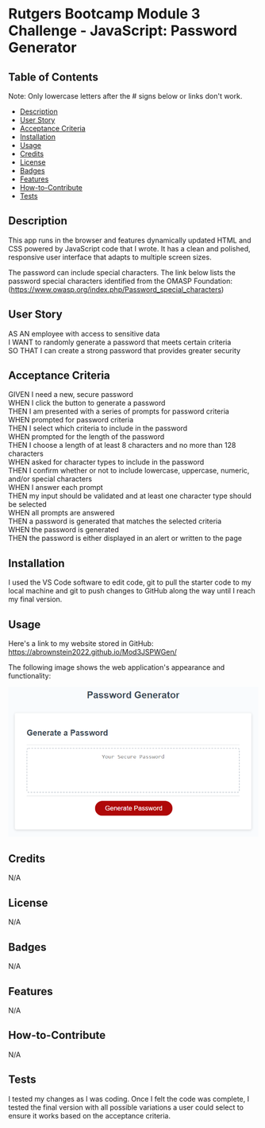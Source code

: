 # Rutgers Bootcamp Module 3 Challenge - JavaScript: Password Generator

## Table of Contents

Note: Only lowercase letters after the # signs below or links don't work.
- [Description](#description)
- [User Story](#user-story)
- [Acceptance Criteria](#acceptance-criteria)
- [Installation](#installation)
- [Usage](#usage)
- [Credits](#credits)
- [License](#license)
- [Badges](#badges)
- [Features](#features)
- [How-to-Contribute](#how-to-contribute)
- [Tests](tests)

## Description
 This app runs in the browser and features dynamically updated HTML and CSS powered by JavaScript code that I wrote. It has a clean and polished, responsive user interface that adapts to multiple screen sizes.

The password can include special characters. The link below lists the password special characters identified from the OMASP Foundation:
(https://www.owasp.org/index.php/Password_special_characters)


## User Story

AS AN employee with access to sensitive data<br/>
I WANT to randomly generate a password that meets certain criteria<br/>
SO THAT I can create a strong password that provides greater security<br/>


## Acceptance Criteria

GIVEN I need a new, secure password<br/>
WHEN I click the button to generate a password<br/>
THEN I am presented with a series of prompts for password criteria<br/>
WHEN prompted for password criteria<br/>
THEN I select which criteria to include in the password<br/>
WHEN prompted for the length of the password<br/>
THEN I choose a length of at least 8 characters and no more than 128 characters<br/>
WHEN asked for character types to include in the password<br/>
THEN I confirm whether or not to include lowercase, uppercase, numeric, and/or special characters<br/>
WHEN I answer each prompt<br/>
THEN my input should be validated and at least one character type should be selected<br/>
WHEN all prompts are answered<br/>
THEN a password is generated that matches the selected criteria<br/>
WHEN the password is generated<br/>
THEN the password is either displayed in an alert or written to the page<br/>

## Installation

I used the VS Code software to edit code, git to pull the starter code to my local machine and git to push changes to GitHub along the way until I reach my final version.

## Usage

Here's a link to my website stored in GitHub:
https://abrownstein2022.github.io/Mod3JSPWGen/

The following image shows the web application's appearance and functionality:
    
![website-image](assets/images/03-javascript-homework-demo.png)
    

## Credits
N/A

## License

N/A

## Badges

N/A

## Features

N/A

## How-to-Contribute

N/A

## Tests

I tested my changes as I was coding.  Once I felt the code was complete, I tested the final version with all possible variations a user could select to ensure it works based on the acceptance criteria.
